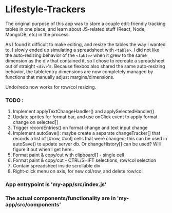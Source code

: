 # Lifestyle-Trackers

The original purpose of this app was to store a couple edit-friendly tracking tables in one place, and learn about JS-related stuff (React, Node, MongoDB, etc) in the process.

As I found it difficult to make editing, and resize the tables the way I wanted to, I slowly ended up simulating a spreadsheet with `<table>`. I did not like the auto-resizing behavior of the `<table>` when it grew to the same dimension as the div that contained it, so I chose to recreate a spreadsheet out of straight `<div>`'s. Because flexbox also shared the same auto-resizing behavior, the table/entry dimensions are now completely managed by functions that manually adjust margins/dimensions.

Undo/redo now works for row/col resizing.
  
### TODO :
1. Implement applyTextChangeHandler() and applySelectedHandler()
2. Update sprites for format bar, and use onClick event to apply format change on selected[]
3. Trigger recordEntries() on format change and text input change
4. Implement autoSave(): maybe create a separate changeTracker[] that records a list of [#row, #col] cells that were changed; this can be used in autoSave() to update server db. Or changeHistory[] can be used? Will figure it out when I get here..
5. Format paint & copy/cut with clipboard[] - single cell
6. Format paint & copy/cut - CTRL/SHIFT selections, row/col selection
7. Contain spreadsheet inside scrollable div
8. Right-click menu on axis, for new col/row, and delete row/col


### App entrypoint is 'my-app/src/index.js'<br>
### The actual components/functionality are in 'my-app/src/components'
